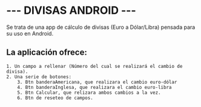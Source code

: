 # --- DIVISAS ANDROID ---

Se trata de una app de cálculo de divisas (Euro a Dólar/Libra) pensada para su uso en Android. 

## La aplicación ofrece:

    1. Un campo a rellenar (Número del cual se realizará el cambio de divisa).
    2. Una serie de botones:
        3. Btn banderaAmericana, que realizara el cambio euro-dólar
        4. Btn banderaInglesa, que realizara el cambio euro-libra
        5. Btn Calcular, que relizara ambos cambios a la vez.
        6. Btn de reseteo de campos.

